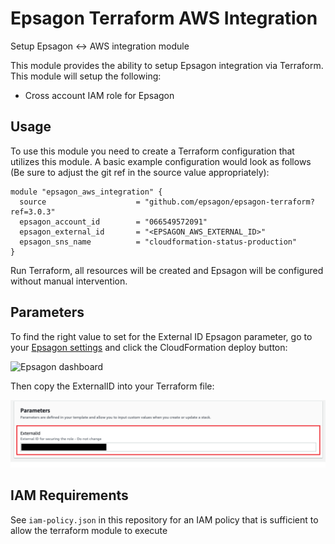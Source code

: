 # Epsagon Terraform AWS Integration

Setup Epsagon <-> AWS integration module

This module provides the ability to setup Epsagon integration via Terraform. This module will setup the following:

- Cross account IAM role for Epsagon

## Usage

To use this module you need to create a Terraform configuration that utilizes this module. A basic example configuration would look as follows (Be sure to adjust the git ref in the source value appropriately):

```hcl
module "epsagon_aws_integration" {
  source                    = "github.com/epsagon/epsagon-terraform?ref=3.0.3"
  epsagon_account_id        = "066549572091"
  epsagon_external_id       = "<EPSAGON_AWS_EXTERNAL_ID>"
  epsagon_sns_name          = "cloudformation-status-production"
}
```

Run Terraform, all resources will be created and Epsagon will be configured without manual intervention.

## Parameters

To find the right value to set for the External ID Epsagon parameter, go to your [Epsagon settings](https://dashboard.epsagon.com/settings/cloudformation) and click the CloudFormation deploy button:

![Epsagon dashboard](./img/epsagon_dashboard.png)

Then copy the ExternalID into your Terraform file:

![CloudFormation parameters](./img/cloudformation_params.png)

## IAM Requirements

See `iam-policy.json` in this repository for an IAM policy that is sufficient to allow the terraform module to execute
